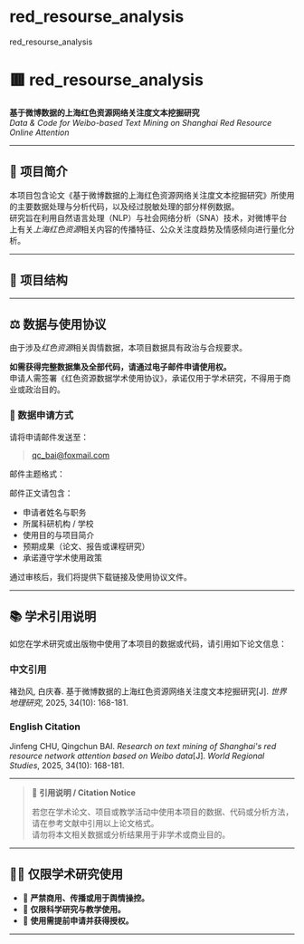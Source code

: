 # red_resourse_analysis
red_resourse_analysis

# 🟥 red_resourse_analysis

**基于微博数据的上海红色资源网络关注度文本挖掘研究**  
*Data & Code for Weibo-based Text Mining on Shanghai Red Resource Online Attention*  

---

## 📘 项目简介

本项目包含论文《基于微博数据的上海红色资源网络关注度文本挖掘研究》所使用的主要数据处理与分析代码，以及经过脱敏处理的部分样例数据。  
研究旨在利用自然语言处理（NLP）与社会网络分析（SNA）技术，对微博平台上有关*上海红色资源*相关内容的传播特征、公众关注度趋势及情感倾向进行量化分析。  

---

## 📁 项目结构

---

## ⚖️ 数据与使用协议

由于涉及*红色资源*相关舆情数据，本项目数据具有政治与合规要求。

**如需获得完整数据集及全部代码，请通过电子邮件申请使用权。**  
申请人需签署《红色资源数据学术使用协议》，承诺仅用于学术研究，不得用于商业或政治目的。

### 📩 数据申请方式

请将申请邮件发送至：

> qc_bai@foxmail.com

邮件主题格式：

邮件正文请包含：
- 申请者姓名与职务  
- 所属科研机构 / 学校  
- 使用目的与项目简介  
- 预期成果（论文、报告或课程研究）  
- 承诺遵守学术使用政策  

通过审核后，我们将提供下载链接及使用协议文件。

---

## 📚 学术引用说明

如您在学术研究或出版物中使用了本项目的数据或代码，请引用如下论文信息：

### 中文引用

褚劲风, 白庆春. 基于微博数据的上海红色资源网络关注度文本挖掘研究\[J\]. *世界地理研究*, 2025, 34(10): 168-181.  

### English Citation

Jinfeng CHU, Qingchun BAI. *Research on text mining of Shanghai's red resource network attention based on Weibo data*\[J\]. *World Regional Studies*, 2025, 34(10): 168-181.  

---

> 📄 **引用说明 / Citation Notice**
> 
> 若您在学术论文、项目或教学活动中使用本项目的数据、代码或分析方法，请在参考文献中引用以上论文格式。  
> 请勿将本文相关数据或分析结果用于非学术或商业目的。

---

## 🧑‍💻 仅限学术研究使用

- 🚫 **严禁商用、传播或用于舆情操控。**  
- 📖 **仅限科学研究与教学使用。**  
- 📄 **使用需提前申请并获得授权。**

---
